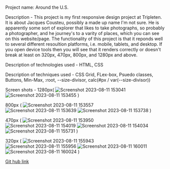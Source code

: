 Project name: Around the U.S.

Description - This project is my first responsive design project at Tripleten. It is about Jacques Cousteu, possibly a made up name I'm not sure. He is apparently some sort of explorer that likes to take photographs, so probably a photographer, and he journey's to a varity of places, which you can see on this website/page. The functionality of this project is that it reponds well to several different resoultion platforms, i.e. mobile, tablets, and desktop.
If you open device tools then you will see that it renders correctly or doesn't break at least on 320px, 470px, 800px, and 1280px and above.

Description of technologies used - HTML, CSS

Description of techniques used - CSS Grid, FLex-box, Psuedo classes, Buttons, Min-Max, :root, --size-divisor, calc(#px / var(--size-divisor))

Screen shots -
1280px(
![Screenshot 2023-08-11 153041](https://github.com/XDRO/se_project_aroundtheus/assets/131299160/1df9ee35-bb3a-47cd-b643-276f9d5a16b2)
![Screenshot 2023-08-11 153455](https://github.com/XDRO/se_project_aroundtheus/assets/131299160/ebaf5c82-297b-4c78-a5eb-bb882d8c1549)
)

800px (
![Screenshot 2023-08-11 153557](https://github.com/XDRO/se_project_aroundtheus/assets/131299160/0460cc07-8e2d-4553-b6e0-29263d1d5646)
![Screenshot 2023-08-11 153639](https://github.com/XDRO/se_project_aroundtheus/assets/131299160/8cdea694-aefe-41df-b8f1-e558c0612d03)
![Screenshot 2023-08-11 153738](https://github.com/XDRO/se_project_aroundtheus/assets/131299160/93210c3c-deec-4b9b-b647-c35b9598b3c2)
)

470px (
![Screenshot 2023-08-11 153950](https://github.com/XDRO/se_project_aroundtheus/assets/131299160/10fb8a2c-0ff2-4e15-bd73-52fa58d8f1e0)
![Screenshot 2023-08-11 154019](https://github.com/XDRO/se_project_aroundtheus/assets/131299160/51404355-e9f7-41e3-ad11-c4c480d60fba)
![Screenshot 2023-08-11 154034](https://github.com/XDRO/se_project_aroundtheus/assets/131299160/79a97700-e684-4d45-b606-7d63c07292a2)
![Screenshot 2023-08-11 155731](https://github.com/XDRO/se_project_aroundtheus/assets/131299160/eb41bc93-d54d-488b-97d5-450cecddad78)
)

320px (
![Screenshot 2023-08-11 155943](https://github.com/XDRO/se_project_aroundtheus/assets/131299160/cc3f0574-14cb-41dd-8ae5-11d1ed245e52)
![Screenshot 2023-08-11 155956](https://github.com/XDRO/se_project_aroundtheus/assets/131299160/01759942-a37a-4b54-b221-bf778c4f3805)
![Screenshot 2023-08-11 160011](https://github.com/XDRO/se_project_aroundtheus/assets/131299160/8c1d07f3-085d-48f4-8e72-b0d6c3fb5830)
![Screenshot 2023-08-11 160024](https://github.com/XDRO/se_project_aroundtheus/assets/131299160/9cbd016f-153b-43f0-b405-31848e7d1d0f)
)

[Git hub link](https://github.com/XDRO/se_project_aroundtheus/blob/main/se_project_aroundtheus/README.md)
